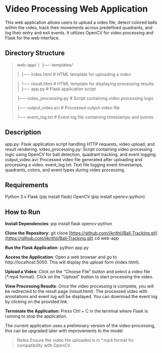 
# **Video Processing Web Application**

This web application allows users to upload a video file, detect colored balls within the video, track their movements across predefined quadrants, and log their entry and exit events. It utilizes OpenCV for video processing and Flask for the web interface.

## Directory Structure

>web-app/
>│
>├── templates/
>
>│   ├── index.html        # HTML template for uploading a video
>
>│   └── result.html       # HTML template for displaying processing results
>│
>├── app.py                # Flask application script
>
>├── video_processing.py   # Script containing video processing logic
>
>├── output_video.avi      # Processed output video file
>
>└── event_log.txt         # Event log file containing timestamps and events

## Description
app.py: Flask application script handling HTTP requests, video upload, and result rendering.
video_processing.py: Script containing video processing logic using OpenCV for ball detection, quadrant tracking, and event logging.
output_video.avi: Processed video file generated after uploading and processing a video.
event_log.txt: Text file logging event timestamps, quadrants, colors, and event types during video processing.

## Requirements
Python 3.x
Flask (pip install flask)
OpenCV (pip install opencv-python)


## How to Run

**Install Dependencies**:
pip install flask opencv-python

**Clone the Repository**:
git clone [https://github.com/iikrithii/Ball-Tracking.git](https://github.com/iikrithii/Ball-Tracking.git)
cd web-app

**Run the Flask Application**:
python app.py

**Access the Application**:
Open a web browser and go to http://localhost:5000. This will display the upload form (index.html).

**Upload a Video**:
Click on the "Choose File" button and select a video file (*.mp4 format).
Click on the "Upload" button to start processing the video.

**View Processing Results**:
Once the video processing is complete, you will be redirected to the result page (result.html).
The processed video with annotations and event log will be displayed.
You can download the event log by clicking on the provided link.

**Terminate the Application**:
Press Ctrl + C in the terminal where Flask is running to stop the application.

The current application uses a preliminary version of the video-processing, this can be upgraded later with improvements to the model

>Notes
>Ensure the video file uploaded is in *.mp4 format for compatibility with OpenCV.
